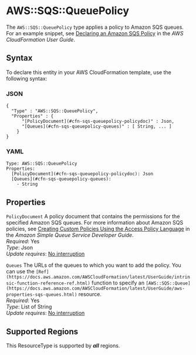 # AWS::SQS::QueuePolicy<a name="aws-properties-sqs-policy"></a>

The `AWS::SQS::QueuePolicy` type applies a policy to Amazon SQS queues\. For an example snippet, see [Declaring an Amazon SQS Policy](https://docs.aws.amazon.com/AWSCloudFormation/latest/UserGuide/quickref-iam.html#scenario-sqs-policy) in the *AWS CloudFormation User Guide*\. 

## Syntax<a name="aws-properties-sqs-policy-syntax"></a>

To declare this entity in your AWS CloudFormation template, use the following syntax:

### JSON<a name="aws-properties-sqs-policy-syntax.json"></a>

```
{
  "Type" : "AWS::SQS::QueuePolicy",
  "Properties" : {
      "[PolicyDocument](#cfn-sqs-queuepolicy-policydoc)" : Json,
      "[Queues](#cfn-sqs-queuepolicy-queues)" : [ String, ... ]
    }
}
```

### YAML<a name="aws-properties-sqs-policy-syntax.yaml"></a>

```
Type: AWS::SQS::QueuePolicy
Properties: 
  [PolicyDocument](#cfn-sqs-queuepolicy-policydoc): Json
  [Queues](#cfn-sqs-queuepolicy-queues): 
    - String
```

## Properties<a name="aws-properties-sqs-policy-properties"></a>

`PolicyDocument`  <a name="cfn-sqs-queuepolicy-policydoc"></a>
A policy document that contains the permissions for the specified Amazon SQS queues\. For more information about Amazon SQS policies, see [Creating Custom Policies Using the Access Policy Language](https://docs.aws.amazon.com/AWSSimpleQueueService/latest/SQSDeveloperGuide/sqs-creating-custom-policies.html) in the *Amazon Simple Queue Service Developer Guide*\.  
*Required*: Yes  
*Type*: Json  
*Update requires*: [No interruption](https://docs.aws.amazon.com/AWSCloudFormation/latest/UserGuide/using-cfn-updating-stacks-update-behaviors.html#update-no-interrupt)

`Queues`  <a name="cfn-sqs-queuepolicy-queues"></a>
The URLs of the queues to which you want to add the policy\. You can use the `[Ref](https://docs.aws.amazon.com/AWSCloudFormation/latest/UserGuide/intrinsic-function-reference-ref.html)` function to specify an `[AWS::SQS::Queue](https://docs.aws.amazon.com/AWSCloudFormation/latest/UserGuide/aws-properties-sqs-queues.html)` resource\.  
*Required*: Yes  
*Type*: List of String  
*Update requires*: [No interruption](https://docs.aws.amazon.com/AWSCloudFormation/latest/UserGuide/using-cfn-updating-stacks-update-behaviors.html#update-no-interrupt)

## Supported Regions

This ResourceType is supported by ***all*** regions.